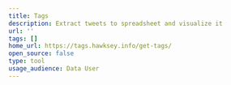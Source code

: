 ```yaml
---
title: Tags
description: Extract tweets to spreadsheet and visualize it
url: ''
tags: []
home_url: https://tags.hawksey.info/get-tags/
open_source: false
type: tool
usage_audience: Data User
---
```

